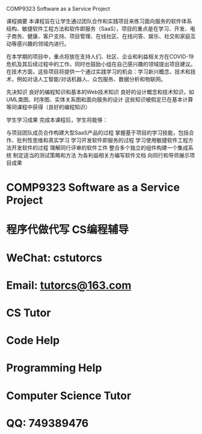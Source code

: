 COMP9323 Software as a Service Project

课程摘要
本课程旨在让学生通过团队合作和实践项目来练习面向服务的软件体系结构、敏捷软件工程方法和软件即服务（SaaS），项目的重点是在学习、开发、电子商务、健康、客户支持、项目管理、在线社区、在线问答、娱乐、社交和家庭互动等感兴趣的领域内进行。 

在本学期的项目中，重点将放在支持人们、社区、企业和利益相关方在COVID-19危机及其后续过程中的工作。同时也鼓励小组在自己感兴趣的领域提出项目建议。在技术方面，这些项目将提供一个通过实践学习的机会：学习新兴概念、技术和技术，例如对话人工智能/对话机器人、众包服务、数据分析和物联网。

先决知识
良好的编程知识和基本的Web技术知识
良好的设计概念和技术知识，如UML类图、时序图、实体关系图和面向服务的设计
这些知识被假定已在基本计算等同课程中获得（良好的编程知识）

学生学习成果
完成本课程后，学生将能够：

与项目团队成员合作构建大型SaaS产品的过程
掌握基于项目的学习技能，包括合作、批判性思维和真实学习
学习开发软件即服务的过程
学习使用敏捷软件工程方法开发软件的过程
理解同行评审的软件工件
整合多个独立的组件构建一个集成系统
制定适当的测试策略和方法
为各利益相关方编写软件文档
向同行和导师展示项目成果 
# COMP9323 Software as a Service Project

# 程序代做代写 CS编程辅导

# WeChat: cstutorcs

# Email: tutorcs@163.com

# CS Tutor

# Code Help

# Programming Help

# Computer Science Tutor

# QQ: 749389476
